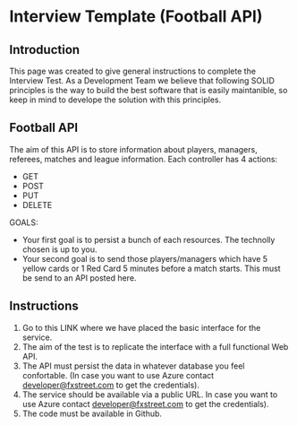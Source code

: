 # Interview Template (Football API)

## Introduction

This page was created to give general instructions to complete the Interview Test. As a Development Team we believe that following SOLID principles is the way to build the best software that is easily maintanible, so keep in mind to develope the solution with this principles. 

## Football API

The aim of this API is to store information about players, managers, referees, matches and league information. Each controller has 4 actions:

* GET
* POST
* PUT
* DELETE

GOALS:

* Your first goal is to persist a bunch of each resources. The technolly chosen is up to you.
* Your second goal is to send those players/managers which have 5 yellow cards or 1 Red Card 5 minutes before a match starts. This must be send to an API posted here.

## Instructions


1. Go to this LINK where we have placed the basic interface for the service.
2. The aim of the test is to replicate the interface with a full functional Web API.
3. The API must persist the data in whatever database you feel confortable. (In case you want to use Azure contact developer@fxstreet.com to get the credentials).
4. The service should be available via a public URL. In case you want to use Azure contact developer@fxstreet.com to get the credentials).
5. The code must be available in Github.





